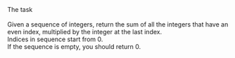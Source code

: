 <!DOCTYPE html>
<html lang="en">
  <head>
    <meta charset="UTF-8">
    <meta name="viewport" content="width=device-width, initial-scale=1.0">
  </head>
  <body>
      The task
      <br><br>
      Given a sequence of integers, return the sum of all the integers that have an even index, multiplied by the integer at the last index.
      <br>
      Indices in sequence start from 0.
      <br>
      If the sequence is empty, you should return 0.
      <br><br>
    </div>
  </body>
</html>
